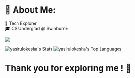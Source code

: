 # 💫 About Me:
🚀 Tech Explorer <br>🎓 CS Undergrad @ Swinburne<br>

![](https://quotes-github-readme.vercel.app/api?type=vertical&theme=Dark)


![yasirulokesha's Stats](https://github-readme-stats.vercel.app/api?username=yasirulokesha&theme=vue-dark&show_icons=true&hide_border=true&count_private=true) 
![yasirulokesha's Top Languages](https://github-readme-stats.vercel.app/api/top-langs/?username=yasirulokesha&theme=vue-dark&show_icons=true&hide_border=true)


# Thank you for exploring me ! 🤖 
